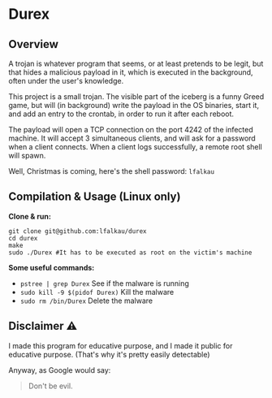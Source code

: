 
# Durex

## Overview

A trojan is whatever program that seems, or at least pretends to be legit, but that hides a malicious payload in it, which is executed in the background, often under the user's knowledge.

This project is a small trojan. The visible part of the iceberg is a funny Greed game, but will (in background) write the payload in the OS binaries, start it, and add an entry to the crontab, in order to run it after each reboot.

The payload will open a TCP connection on the port 4242 of the infected machine. It will accept 3 simultaneous clients, and will ask for a password when a client connects. When a client logs successfully, a remote root shell will spawn.

Well, Christmas is coming, here's the shell password: `lfalkau`

## Compilation & Usage (Linux only)

**Clone & run:**

```
git clone git@github.com:lfalkau/durex
cd durex
make
sudo ./Durex #It has to be executed as root on the victim's machine
```

**Some useful commands:**

- `pstree | grep Durex` See if the malware is running
- `sudo kill -9 $(pidof Durex)` Kill the malware
- `sudo rm /bin/Durex` Delete the malware

## Disclaimer ⚠️

I made this program for educative purpose, and I made it public for educative purpose. (That's why it's pretty easily detectable)

Anyway, as Google would say:
> Don't be evil.
